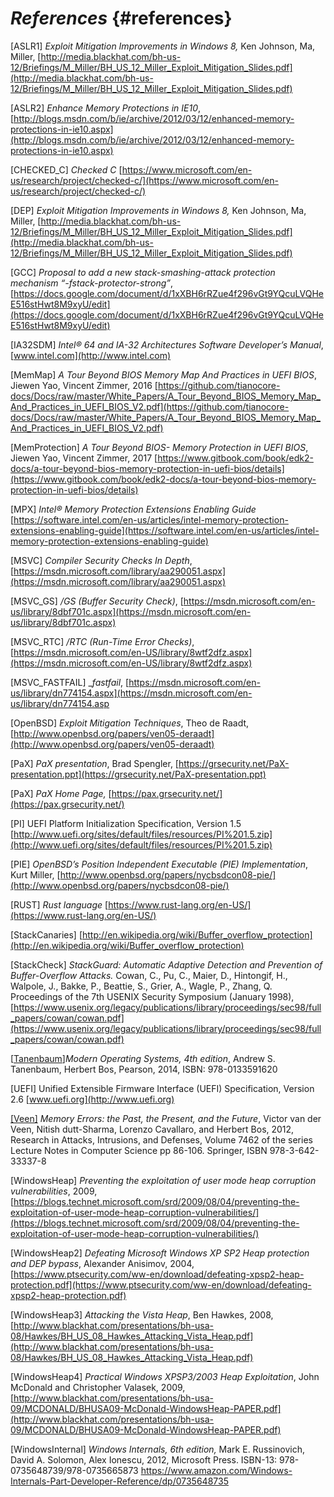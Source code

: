 <!--- @file
  README.md for References

  Copyright (c) 2018, Intel Corporation. All rights reserved.<BR>

  Redistribution and use in source (original document form) and 'compiled'
  forms (converted to PDF, epub, HTML and other formats) with or without
  modification, are permitted provided that the following conditions are met:

  1) Redistributions of source code (original document form) must retain the
     above copyright notice, this list of conditions and the following
     disclaimer as the first lines of this file unmodified.

  2) Redistributions in compiled form (transformed to other DTDs, converted to
     PDF, epub, HTML and other formats) must reproduce the above copyright
     notice, this list of conditions and the following disclaimer in the
     documentation and/or other materials provided with the distribution.

  THIS DOCUMENTATION IS PROVIDED BY TIANOCORE PROJECT "AS IS" AND ANY EXPRESS OR
  IMPLIED WARRANTIES, INCLUDING, BUT NOT LIMITED TO, THE IMPLIED WARRANTIES OF
  MERCHANTABILITY AND FITNESS FOR A PARTICULAR PURPOSE ARE DISCLAIMED. IN NO
  EVENT SHALL TIANOCORE PROJECT  BE LIABLE FOR ANY DIRECT, INDIRECT, INCIDENTAL,
  SPECIAL, EXEMPLARY, OR CONSEQUENTIAL DAMAGES (INCLUDING, BUT NOT LIMITED TO,
  PROCUREMENT OF SUBSTITUTE GOODS OR SERVICES; LOSS OF USE, DATA, OR PROFITS;
  OR BUSINESS INTERRUPTION) HOWEVER CAUSED AND ON ANY THEORY OF LIABILITY,
  WHETHER IN CONTRACT, STRICT LIABILITY, OR TORT (INCLUDING NEGLIGENCE OR
  OTHERWISE) ARISING IN ANY WAY OUT OF THE USE OF THIS DOCUMENTATION, EVEN IF
  ADVISED OF THE POSSIBILITY OF SUCH DAMAGE.

-->

# _References_ {#references}

[ASLR1] _Exploit Mitigation Improvements in Windows 8,_ Ken Johnson, Ma, Miller, [http://media.blackhat.com/bh-us-12/Briefings/M_Miller/BH_US_12_Miller_Exploit_Mitigation_Slides.pdf](http://media.blackhat.com/bh-us-12/Briefings/M_Miller/BH_US_12_Miller_Exploit_Mitigation_Slides.pdf)

[ASLR2] _Enhance Memory Protections in IE10_, [http://blogs.msdn.com/b/ie/archive/2012/03/12/enhanced-memory-protections-in-ie10.aspx](http://blogs.msdn.com/b/ie/archive/2012/03/12/enhanced-memory-protections-in-ie10.aspx)

[CHECKED_C] _Checked C_ [https://www.microsoft.com/en-us/research/project/checked-c/](https://www.microsoft.com/en-us/research/project/checked-c/)




[DEP] _Exploit Mitigation Improvements in Windows 8,_ Ken Johnson, Ma, Miller, [http://media.blackhat.com/bh-us-12/Briefings/M_Miller/BH_US_12_Miller_Exploit_Mitigation_Slides.pdf](http://media.blackhat.com/bh-us-12/Briefings/M_Miller/BH_US_12_Miller_Exploit_Mitigation_Slides.pdf)



[GCC] _Proposal to add a new stack-smashing-attack protection mechanism “-fstack-protector-strong”_, [https://docs.google.com/document/d/1xXBH6rRZue4f296vGt9YQcuLVQHeE516stHwt8M9xyU/edit](https://docs.google.com/document/d/1xXBH6rRZue4f296vGt9YQcuLVQHeE516stHwt8M9xyU/edit)

[IA32SDM] _Intel® 64 and IA-32 Architectures Software Developer’s Manual_, [www.intel.com](http://www.intel.com)




[MemMap] _A Tour Beyond BIOS Memory Map And Practices in UEFI BIOS_, Jiewen Yao, Vincent Zimmer, 2016 [https://github.com/tianocore-docs/Docs/raw/master/White_Papers/A_Tour_Beyond_BIOS_Memory_Map_And_Practices_in_UEFI_BIOS_V2.pdf](https://github.com/tianocore-docs/Docs/raw/master/White_Papers/A_Tour_Beyond_BIOS_Memory_Map_And_Practices_in_UEFI_BIOS_V2.pdf)

[MemProtection] _A Tour Beyond BIOS- Memory Protection in UEFI BIOS_, Jiewen Yao, Vincent Zimmer, 2017 [https://www.gitbook.com/book/edk2-docs/a-tour-beyond-bios-memory-protection-in-uefi-bios/details](https://www.gitbook.com/book/edk2-docs/a-tour-beyond-bios-memory-protection-in-uefi-bios/details) 


[MPX] _Intel® Memory Protection Extensions Enabling Guide_ [https://software.intel.com/en-us/articles/intel-memory-protection-extensions-enabling-guide](https://software.intel.com/en-us/articles/intel-memory-protection-extensions-enabling-guide)

[MSVC] _Compiler Security Checks In Depth_, [https://msdn.microsoft.com/library/aa290051.aspx](https://msdn.microsoft.com/library/aa290051.aspx)

[MSVC_GS] _/GS (Buffer Security Check)_, [https://msdn.microsoft.com/en-us/library/8dbf701c.aspx](https://msdn.microsoft.com/en-us/library/8dbf701c.aspx)

[MSVC_RTC] _/RTC (Run-Time Error Checks)_, [https://msdn.microsoft.com/en-US/library/8wtf2dfz.aspx](https://msdn.microsoft.com/en-US/library/8wtf2dfz.aspx)

[MSVC_FASTFAIL] __fastfail_, [https://msdn.microsoft.com/en-us/library/dn774154.aspx](https://msdn.microsoft.com/en-us/library/dn774154.asp


[OpenBSD] _Exploit Mitigation Techniques_, Theo de Raadt, [http://www.openbsd.org/papers/ven05-deraadt](http://www.openbsd.org/papers/ven05-deraadt)


[PaX] _PaX presentation_, Brad Spengler, [https://grsecurity.net/PaX-presentation.ppt](https://grsecurity.net/PaX-presentation.ppt)

[PaX] _PaX Home Page,_ [https://pax.grsecurity.net/](https://pax.grsecurity.net/)


[PI] UEFI Platform Initialization Specification, Version 1.5 [http://www.uefi.org/sites/default/files/resources/PI%201.5.zip](http://www.uefi.org/sites/default/files/resources/PI%201.5.zip)

[PIE] _OpenBSD’s Position Independent Executable (PIE) Implementation_, Kurt Miller, [http://www.openbsd.org/papers/nycbsdcon08-pie/](http://www.openbsd.org/papers/nycbsdcon08-pie/)


[RUST] _Rust language_ [https://www.rust-lang.org/en-US/](https://www.rust-lang.org/en-US/)




[StackCanaries] [http://en.wikipedia.org/wiki/Buffer_overflow_protection](http://en.wikipedia.org/wiki/Buffer_overflow_protection)

[StackCheck] _StackGuard: Automatic Adaptive Detection and Prevention of Buffer-Overflow Attacks._ Cowan, C., Pu, C., Maier, D., Hintongif, H., Walpole, J., Bakke, P., Beattie, S., Grier, A., Wagle, P., Zhang, Q. Proceedings of the 7th USENIX Security Symposium (January 1998), [https://www.usenix.org/legacy/publications/library/proceedings/sec98/full_papers/cowan/cowan.pdf](https://www.usenix.org/legacy/publications/library/proceedings/sec98/full_papers/cowan/cowan.pdf)



[[Tanenbaum](https://www.amazon.com/s/ref=dp_byline_sr_book_1?ie=UTF8&field-author=Andrew+S.+Tanenbaum&search-alias=books&text=Andrew+S.+Tanenbaum&sort=relevancerank)]_Modern Operating Systems, 4th edition_, Andrew S. Tanenbaum, Herbert Bos, Pearson, 2014, ISBN: 978-0133591620 

[UEFI] Unified Extensible Firmware Interface (UEFI) Specification, Version 2.6
[www.uefi.org](http://www.uefi.org)


[[Veen]](https://www.google.com/url?sa=t&rct=j&q=&esrc=s&source=web&cd=1&cad=rja&uact=8&ved=0ahUKEwjv9NPz2YDaAhUW5WMKHRqBAaUQFggpMAA&url=https%3A%2F%2Fwww.isg.rhul.ac.uk%2Fsullivan%2Fpubs%2Ftr%2Ftechnicalreport-ir-cs-73.pdf&usg=AOvVaw0dJ6u81Ibm7Cp-zJnrb2dn ) _Memory Errors: the Past, the Present, and the Future_, Victor van der Veen, Nitish dutt-Sharma, Lorenzo Cavallaro, and Herbert Bos, 2012, Research in Attacks, Intrusions, and Defenses, Volume 7462 of the series Lecture Notes in Computer Science pp 86-106\. Springer, ISBN 978-3-642-33337-8

[WindowsHeap] _Preventing the exploitation of user mode heap corruption vulnerabilities_, 2009, [https://blogs.technet.microsoft.com/srd/2009/08/04/preventing-the-exploitation-of-user-mode-heap-corruption-vulnerabilities/](https://blogs.technet.microsoft.com/srd/2009/08/04/preventing-the-exploitation-of-user-mode-heap-corruption-vulnerabilities/)

[WindowsHeap2] _Defeating Microsoft Windows XP SP2 Heap protection and DEP bypass_, Alexander Anisimov, 2004, [https://www.ptsecurity.com/ww-en/download/defeating-xpsp2-heap-protection.pdf](https://www.ptsecurity.com/ww-en/download/defeating-xpsp2-heap-protection.pdf)

[WindowsHeap3] _Attacking the Vista Heap_, Ben Hawkes, 2008, [http://www.blackhat.com/presentations/bh-usa-08/Hawkes/BH_US_08_Hawkes_Attacking_Vista_Heap.pdf](http://www.blackhat.com/presentations/bh-usa-08/Hawkes/BH_US_08_Hawkes_Attacking_Vista_Heap.pdf)

[WindowsHeap4] _Practical Windows XPSP3/2003 Heap Exploitation_, John McDonald and Christopher Valasek, 2009, [http://www.blackhat.com/presentations/bh-usa-09/MCDONALD/BHUSA09-McDonald-WindowsHeap-PAPER.pdf](http://www.blackhat.com/presentations/bh-usa-09/MCDONALD/BHUSA09-McDonald-WindowsHeap-PAPER.pdf)




[WindowsInternal] _Windows Internals, 6th edition,_ Mark E. Russinovich, David A. Solomon, Alex Ionescu, 2012, Microsoft Press. ISBN-13: 978-0735648739/978-0735665873
[https://www.amazon.com/Windows-Internals-Part-Developer-Reference/dp/0735648735 ](https://www.amazon.com/Windows-Internals-Part-Developer-Reference/dp/0735648735 )


